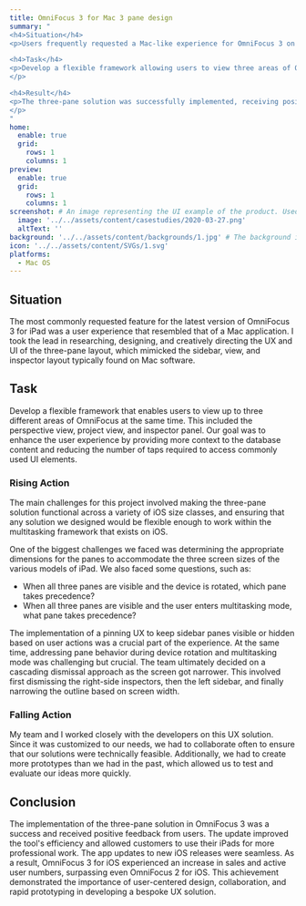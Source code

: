 ```yaml
---
title: OmniFocus 3 for Mac 3 pane design
summary: "
<h4>Situation</h4>
<p>Users frequently requested a Mac-like experience for OmniFocus 3 on iPad. As the lead, I was tasked with designing a three-pane layout mimicking Mac software.</p>

<h4>Task</h4>
<p>Develop a flexible framework allowing users to view three areas of OmniFocus simultaneously (perspective view, project view, inspector panel), enhancing user experience and reducing taps.
</p>

<h4>Result</h4>  
<p>The three-pane solution was successfully implemented, receiving positive user feedback. It improved efficiency and professional use on iPads. OmniFocus 3 for iOS saw increased sales and active users, surpassing its predecessor and demonstrating the value of user-centered design and collaboration.
</p>
"
home:
  enable: true
  grid:
    rows: 1
    columns: 1
preview:
  enable: true
  grid:
    rows: 1
    columns: 1
screenshot: # An image representing the UI example of the product. Used in preview cards
  image: '../../assets/content/casestudies/2020-03-27.png'
  altText: ''
background: '../../assets/content/backgrounds/1.jpg' # The background image used for preview cards
icon: '../../assets/content/SVGs/1.svg'
platforms:
  - Mac OS
---
```


## Situation
The most commonly requested feature for the latest version of OmniFocus 3 for iPad was a user experience that resembled that of a Mac application. I took the lead in researching, designing, and creatively directing the UX and UI of the three-pane layout, which mimicked the sidebar, view, and inspector layout typically found on Mac software.
## Task
Develop a flexible framework that enables users to view up to three different areas of OmniFocus at the same time. This included the perspective view, project view, and inspector panel. Our goal was to enhance the user experience by providing more context to the database content and reducing the number of taps required to access commonly used UI elements.
### Rising Action
The main challenges for this project involved making the three-pane solution functional across a variety of iOS size classes, and ensuring that any solution we designed would be flexible enough to work within the multitasking framework that exists on iOS.

One of the biggest challenges we faced was determining the appropriate dimensions for the panes to accommodate the three screen sizes of the various models of iPad. We also faced some questions, such as: 
- When all three panes are visible and the device is rotated, which pane takes precedence? 
- When all three panes are visible and the user enters multitasking mode, what pane takes precedence?

The implementation of a pinning UX to keep sidebar panes visible or hidden based on user actions was a crucial part of the experience. At the same time, addressing pane behavior during device rotation and multitasking mode was challenging but crucial. The team ultimately decided on a cascading dismissal approach as the screen got narrower. This involved first dismissing the right-side inspectors, then the left sidebar, and finally narrowing the outline based on screen width.
### Falling Action
My team and I worked closely with the developers on this UX solution. Since it was customized to our needs, we had to collaborate often to ensure that our solutions were technically feasible. Additionally, we had to create more prototypes than we had in the past, which allowed us to test and evaluate our ideas more quickly.
## Conclusion
The implementation of the three-pane solution in OmniFocus 3 was a success and received positive feedback from users. The update improved the tool's efficiency and allowed customers to use their iPads for more professional work. The app updates to new iOS releases were seamless. As a result, OmniFocus 3 for iOS experienced an increase in sales and active user numbers, surpassing even OmniFocus 2 for iOS. This achievement demonstrated the importance of user-centered design, collaboration, and rapid prototyping in developing a bespoke UX solution.